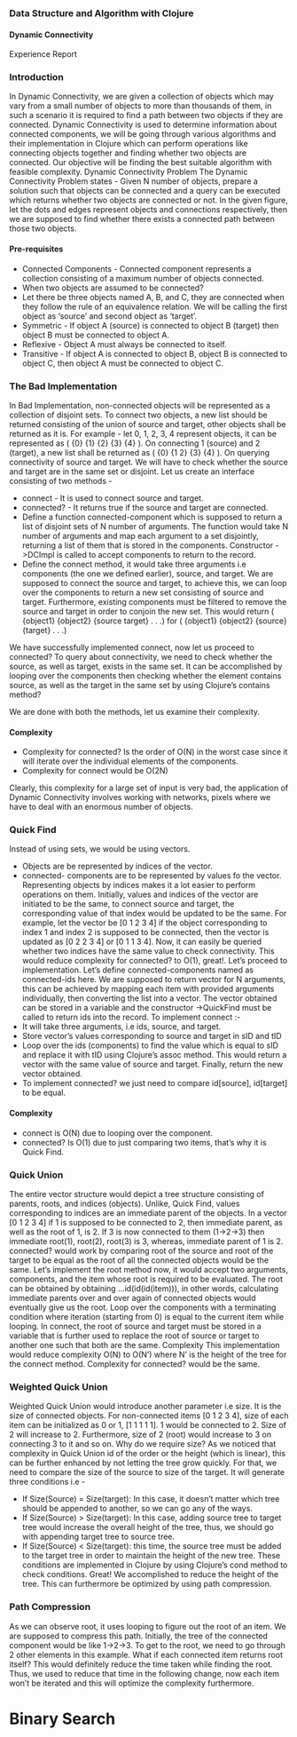 
### Data Structure and Algorithm with Clojure

#### Dynamic Connectivity

Experience Report



### Introduction
In Dynamic Connectivity, we are given a collection of objects which may vary from a small number of objects to more than thousands of them, in such a scenario it is required to find a path between two objects if they are connected. Dynamic Connectivity is used to determine information about connected components, we will be going through various algorithms and their implementation in Clojure which can perform operations like connecting objects together and finding whether two objects are connected. Our objective will be finding the best suitable algorithm with feasible complexity.
Dynamic Connectivity Problem
The Dynamic Connectivity Problem states - Given N number of objects, prepare a solution such that objects can be connected and a query can be executed which returns whether two objects are connected or not. In the given figure, let the dots and edges represent objects and connections respectively, then we are supposed to find whether there exists a connected path between those two objects.

#### Pre-requisites
- Connected Components - Connected component represents a collection consisting of a maximum number of objects connected. 
- When two objects are assumed to be connected? 
- Let there be three objects named A, B, and C, they are connected when they follow the rule of an equivalence relation. We will be calling the first object as ‘source’ and second object as ‘target’.
- Symmetric - If object A (source) is connected to object B (target) then object B must be connected to object A.
- Reflexive - Object A must always be connected to itself.
- Transitive - If object A is connected to object B, object B is connected to object C, then object A must be connected to object C.

### The Bad Implementation
In Bad Implementation, non-connected objects will be represented as a collection of disjoint sets. To connect two objects, a new list should be returned consisting of the union of source and target, other objects shall be returned as it is. For example -  let 0, 1, 2, 3, 4 represent objects, it can be represented as ( {0} {1} {2} {3} {4} ). On connecting 1 (source) and 2 (target), a new list shall be returned as ( {0} {1 2} {3} {4} ).  On querying connectivity of source and target. We will have to check whether the source and target are in the same set or disjoint.
Let us create an interface consisting of two methods -
- connect - It is used to connect source and target.
- connected? - It returns true if the source and target are connected.
- Define a function connected-component which is supposed to return a list of disjoint sets of N number of arguments. The function would take N number of arguments and map each argument to a set disjointly, returning a list of them that is stored in the components. Constructor ->DCImpl is called to accept components to return to the record.
- Define the connect method, it would take three arguments i.e components (the one we defined earlier), source, and target. We are supposed to connect the source and target, to achieve this, we can loop over the components to return a new set consisting of source and target. Furthermore, existing components must be filtered to remove the source and target in order to conjoin the new set. This would return   ( {object1} {object2} {source target} . . .) for ( {object1} {object2} {source} {target} . . .)



We have successfully implemented connect, now let us proceed to connected?
To query about connectivity, we need to check whether the source, as well as target, exists in the same set. It can be accomplished by looping over the components then checking whether the element contains source, as well as the target in the same set by using Clojure’s contains method? 

We are done with both the methods, let us examine their complexity.

#### Complexity
- Complexity for connected? Is the order of O(N) in the worst case since it will iterate over the individual elements of the components.
- Complexity for connect would be O(2N)

Clearly, this complexity for a large set of input is very bad, the application of  Dynamic Connectivity involves working with networks, pixels where we have to deal with an enormous number of objects.
### Quick Find

Instead of using sets, we would be using vectors. 
- Objects are be represented by indices of the vector.
- connected- components are to be represented by values fo the vector. 
Representing objects by indices makes it a lot easier to perform operations on them. Initially, values and indices of the vector are initiated to be the same, to connect source and target, the corresponding value of that index would be updated to be the same. For example, let the vector be [0 1 2 3 4] if the object corresponding to index 1 and index 2 is supposed to be connected, then the vector is updated as [0 2 2 3 4] or [0 1 1 3 4]. 
Now, it can easily be queried whether two indices have the same value to check connectivity. This would reduce complexity for connected? to O(1), great!. Let’s proceed to implementation.
Let’s define connected-components named as connected-ids here. We are supposed to return vector for N arguments, this can be achieved by mapping each item with provided arguments individually, then converting the list into a vector. The vector obtained can be stored in a variable and the constructor ->QuickFind must be called to return ids into the record.
To implement connect :-
- It will take three arguments, i.e ids, source, and target.
- Store vector’s values corresponding to source and target in sID and tID
- Loop over the ids (components) to find the value which is equal to sID and replace it with tID using Clojure’s assoc method. This would return a vector with the same value of source and target. Finally, return the new vector obtained.
- To implement connected? we  just need to compare id[source], id[target] to be equal.
#### Complexity
- connect is O(N) due to looping over the component.
- connected? Is O(1) due to just comparing two items, that’s why it is Quick Find.


### Quick Union
The entire vector structure would depict a tree structure consisting of parents, roots, and indices (objects).
Unlike, Quick Find, values corresponding to indices are an immediate parent of the objects. In a vector [0 1 2 3 4] if 1 is supposed to be connected to 2, then immediate parent, as well as the root of 1, is 2. If 3 is now connected to them (1->2->3) then immediate root(1), root(2), root(3) is 3, whereas, immediate parent of 1 is 2.
connected?  would work by comparing root of the source and root of the target to be equal as the root of all the connected objects would be the same.
Let’s implement the root method now, it would accept two arguments, components, and the item whose root is required to be evaluated. The root can be obtained by obtaining ...id(id(id(item))), in other words, calculating immediate parents over and over again of connected objects would eventually give us the root. Loop over the components with a terminating condition where iteration (starting from 0) is equal to the current item while looping.
In connect, the root of source and target must be stored in a variable that is further used to replace the root of source or target to another one such that both are the same.
Complexity
This implementation would reduce complexity O(N) to O(N’) where N’ is the height of the tree for the connect method. Complexity for connected? would be the same.


### Weighted Quick Union
Weighted Quick Union would introduce another parameter i.e size. It is the size of connected objects. For non-connected items [0 1 2 3 4],  size of each item can be initialized as 0 or 1, [1 1 1 1 1]. 1 would be connected to 2. Size of 2 will increase to 2. Furthermore, size of 2 (root) would increase to 3 on connecting 3 to it and so on.
Why do we require size? As we noticed that complexity in Quick Union id of the order or the height (which is linear), this can be further enhanced by not letting the tree grow quickly. For that, we need to compare the size of the source to size of the target. It will generate three conditions i.e - 
- If Size(Source) = Size(target): In this case, it doesn’t matter which tree should be appended to another, so we can go any of the ways.
- If Size(Source) > Size(target): In this case, adding source tree to target tree would increase the overall height of the tree, thus, we should go with appending target tree to source tree.
- If Size(Source) < Size(target): this time, the source tree must be added to the target tree in order to maintain the height of the new tree.
 These conditions are implemented in Clojure by using Clojure’s cond method to check conditions. Great! We accomplished to reduce the height of the tree.
This can furthermore be optimized by using path compression.

### Path Compression
As we can observe root, it uses looping to figure out the root of an item. We are supposed to compress this path. Initially, the tree of the connected component would be like 1->2->3. To get to the root, we need to go through 2 other elements in this example. What if each connected item returns root itself? This would definitely reduce the time taken while finding the root. Thus, we used to reduce that time in the following change, now each item won’t be iterated and this will optimize the complexity furthermore.

# Binary Search
